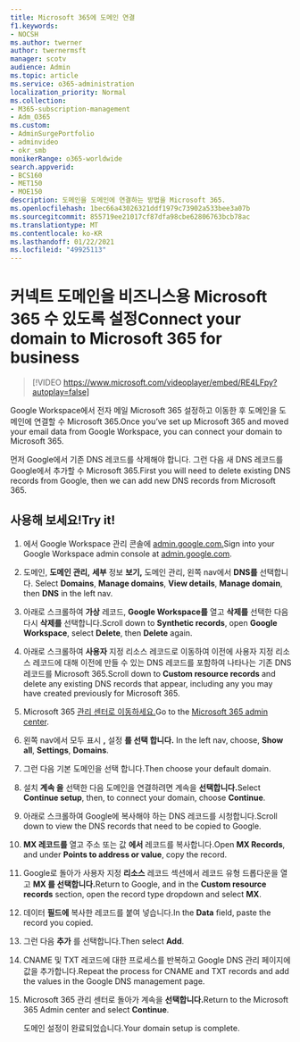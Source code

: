 ```yaml
---
title: Microsoft 365에 도메인 연결
f1.keywords:
- NOCSH
ms.author: twerner
author: twernermsft
manager: scotv
audience: Admin
ms.topic: article
ms.service: o365-administration
localization_priority: Normal
ms.collection:
- M365-subscription-management
- Adm_O365
ms.custom:
- AdminSurgePortfolio
- adminvideo
- okr_smb
monikerRange: o365-worldwide
search.appverid:
- BCS160
- MET150
- MOE150
description: 도메인을 도메인에 연결하는 방법을 Microsoft 365.
ms.openlocfilehash: 1bec66a43026321ddf1979c73902a533bee3a07b
ms.sourcegitcommit: 855719ee21017cf87dfa98cbe62806763bcb78ac
ms.translationtype: MT
ms.contentlocale: ko-KR
ms.lasthandoff: 01/22/2021
ms.locfileid: "49925113"
---
```

# <a name="connect-your-domain-to-microsoft-365-for-business"></a><span data-ttu-id="a0525-103">커넥트 도메인을 비즈니스용 Microsoft 365 수 있도록 설정</span><span class="sxs-lookup"><span data-stu-id="a0525-103">Connect your domain to Microsoft 365 for business</span></span>

> [!VIDEO https://www.microsoft.com/videoplayer/embed/RE4LFpy?autoplay=false]

<span data-ttu-id="a0525-104">Google Workspace에서 전자 메일 Microsoft 365 설정하고 이동한 후 도메인을 도메인에 연결할 수 Microsoft 365.</span><span class="sxs-lookup"><span data-stu-id="a0525-104">Once you’ve set up Microsoft 365 and moved your email data from Google Workspace, you can connect your domain to Microsoft 365.</span></span> 

<span data-ttu-id="a0525-105">먼저 Google에서 기존 DNS 레코드를 삭제해야 합니다. 그런 다음 새 DNS 레코드를 Google에서 추가할 수 Microsoft 365.</span><span class="sxs-lookup"><span data-stu-id="a0525-105">First you will need to delete existing DNS records from Google, then we can add new DNS records from Microsoft 365.</span></span>

## <a name="try-it"></a><span data-ttu-id="a0525-106">사용해 보세요!</span><span class="sxs-lookup"><span data-stu-id="a0525-106">Try it!</span></span>

1. <span data-ttu-id="a0525-107">에서 Google Workspace 관리 콘솔에 [admin.google.com.](https://admin.google.com)</span><span class="sxs-lookup"><span data-stu-id="a0525-107">Sign into your Google Workspace admin console at [admin.google.com](https://admin.google.com).</span></span>
1. <span data-ttu-id="a0525-108">도메인, **도메인 관리,** **세부** 정보 **보기,** 도메인 관리, 왼쪽 nav에서 **DNS를** 선택합니다. </span><span class="sxs-lookup"><span data-stu-id="a0525-108">Select **Domains**, **Manage domains**, **View details**, **Manage domain**, then **DNS** in the left nav.</span></span>
1. <span data-ttu-id="a0525-109">아래로 스크롤하여 **가상** 레코드, **Google Workspace를** 열고 **삭제를** 선택한 다음 다시 **삭제를** 선택합니다.</span><span class="sxs-lookup"><span data-stu-id="a0525-109">Scroll down to **Synthetic records**, open **Google Workspace**, select **Delete**, then **Delete** again.</span></span>
1. <span data-ttu-id="a0525-110">아래로 스크롤하여 **사용자** 지정 리소스 레코드로 이동하여 이전에 사용자 지정 리소스 레코드에 대해 이전에 만들 수 있는 DNS 레코드를 포함하여 나타나는 기존 DNS 레코드를 Microsoft 365.</span><span class="sxs-lookup"><span data-stu-id="a0525-110">Scroll down to **Custom resource records** and delete any existing DNS records that appear, including any you may have created previously for Microsoft 365.</span></span>
1. <span data-ttu-id="a0525-111">Microsoft 365 [관리 센터로 이동하세요.](https://admin.microsoft.com)</span><span class="sxs-lookup"><span data-stu-id="a0525-111">Go to the [Microsoft 365 admin center](https://admin.microsoft.com).</span></span>
1. <span data-ttu-id="a0525-112">왼쪽 nav에서 모두 표시 **,** 설정 **를 선택 합니다.** </span><span class="sxs-lookup"><span data-stu-id="a0525-112">In the left nav, choose, **Show all**, **Settings**, **Domains**.</span></span>
1. <span data-ttu-id="a0525-113">그런 다음 기본 도메인을 선택 합니다.</span><span class="sxs-lookup"><span data-stu-id="a0525-113">Then choose your default domain.</span></span>
1. <span data-ttu-id="a0525-114">설치 **계속 을** 선택한 다음 도메인을 연결하려면 계속을 **선택합니다.**</span><span class="sxs-lookup"><span data-stu-id="a0525-114">Select **Continue setup**, then, to connect your domain, choose  **Continue**.</span></span>
1. <span data-ttu-id="a0525-115">아래로 스크롤하여 Google에 복사해야 하는 DNS 레코드를 시청합니다.</span><span class="sxs-lookup"><span data-stu-id="a0525-115">Scroll down to view the DNS records that need to be copied to Google.</span></span>
1. <span data-ttu-id="a0525-116">**MX 레코드를** 열고 주소 또는 값 **에서** 레코드를 복사합니다.</span><span class="sxs-lookup"><span data-stu-id="a0525-116">Open **MX Records**, and under **Points to address or value**, copy the record.</span></span>
1. <span data-ttu-id="a0525-117">Google로 돌아가 사용자 지정 **리소스** 레코드 섹션에서 레코드 유형 드롭다운을 열고 **MX 를 선택합니다.**</span><span class="sxs-lookup"><span data-stu-id="a0525-117">Return to Google, and in the **Custom resource records** section, open the record type dropdown and select **MX**.</span></span>
1. <span data-ttu-id="a0525-118">데이터 **필드에** 복사한 레코드를 붙여 넣습니다.</span><span class="sxs-lookup"><span data-stu-id="a0525-118">In the **Data** field, paste the record you copied.</span></span>
1. <span data-ttu-id="a0525-119">그런 다음 **추가** 를 선택합니다.</span><span class="sxs-lookup"><span data-stu-id="a0525-119">Then select **Add**.</span></span>
1. <span data-ttu-id="a0525-120">CNAME 및 TXT 레코드에 대한 프로세스를 반복하고 Google DNS 관리 페이지에 값을 추가합니다.</span><span class="sxs-lookup"><span data-stu-id="a0525-120">Repeat the process for CNAME and TXT records and add the values in the Google DNS management page.</span></span>
1. <span data-ttu-id="a0525-121">Microsoft 365 관리 센터로 돌아가 계속을 **선택합니다.**</span><span class="sxs-lookup"><span data-stu-id="a0525-121">Return to the Microsoft 365 Admin center and select **Continue**.</span></span>

    <span data-ttu-id="a0525-122">도메인 설정이 완료되었습니다.</span><span class="sxs-lookup"><span data-stu-id="a0525-122">Your domain setup is complete.</span></span>